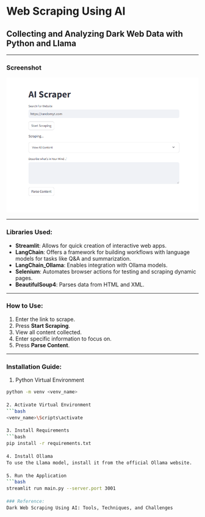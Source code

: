# Web Scraping Using AI

## Collecting and Analyzing Dark Web Data with Python and Llama

---

### Screenshot
![Screenshot](Screenshot_1.png)

---

### Libraries Used:
- **Streamlit**: Allows for quick creation of interactive web apps.
- **LangChain**: Offers a framework for building workflows with language models for tasks like Q&A and summarization.
- **LangChain_Ollama**: Enables integration with Ollama models.
- **Selenium**: Automates browser actions for testing and scraping dynamic pages.
- **BeautifulSoup4**: Parses data from HTML and XML.

---

### How to Use:
1. Enter the link to scrape.
2. Press **Start Scraping**.
3. View all content collected.
4. Enter specific information to focus on.
5. Press **Parse Content**.

---

### Installation Guide:

1. Python Virtual Environment
```bash
python -m venv <venv_name>

2. Activate Virtual Environment
```bash
<venv_name>\Scripts\activate

3. Install Requirements
```bash
pip install -r requirements.txt

4. Install Ollama
To use the Llama model, install it from the official Ollama website.

5. Run the Application
```bash
streamlit run main.py --server.port 3001

### Reference:
Dark Web Scraping Using AI: Tools, Techniques, and Challenges